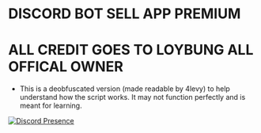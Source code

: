 # DISCORD BOT SELL APP PREMIUM
# ALL CREDIT GOES TO LOYBUNG ALL OFFICAL OWNER

- This is a deobfuscated version (made readable by 4levy) to help understand how the script works. It may not function perfectly and is meant for learning.

[![Discord Presence](https://lanyard.cnrad.dev/api/874898422233178142)](https://discord.com/users/874898422233178142)
